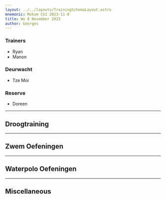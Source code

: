 ```yaml
---
layout: ../../layouts/TrainingSchemaLayout.astro
mnemonic: Mokum CG1 2023-11-8
title: Wo 8 November 2023
author: Georges
---
```

### Trainers
- Ryan
- Manon
### Deurwacht
- Tze Moi
### Reserve
- Doreen
------

## Droogtraining

------

## Zwem Oefeningen

------

## Waterpolo Oefeningen

------

## Miscellaneous
